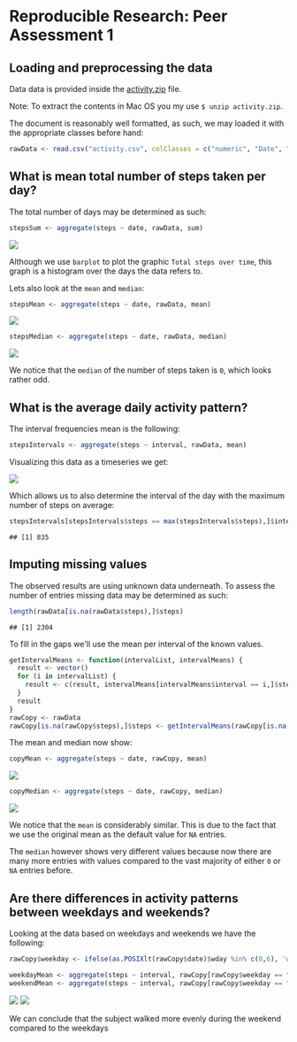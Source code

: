 # Reproducible Research: Peer Assessment 1


## Loading and preprocessing the data

Data data is provided inside the [activity.zip](activity.zip) file.

Note: To extract the contents in Mac OS you my use `$ unzip activity.zip`.

The document is reasonably well formatted, as such, we may loaded it with the appropriate classes before hand:


```r
rawData <- read.csv("activity.csv", colClasses = c("numeric", "Date", "numeric"))
```

## What is mean total number of steps taken per day?

The total number of days may be determined as such:


```r
stepsSum <- aggregate(steps ~ date, rawData, sum)
```

![](PA1_template_files/figure-html/unnamed-chunk-3-1.png) 

Although we use `barplot` to plot the graphic `Total steps over time`, this graph is a histogram over the days the data refers to.

Lets also look at the `mean` and `median`:


```r
stepsMean <- aggregate(steps ~ date, rawData, mean)
```

![](PA1_template_files/figure-html/unnamed-chunk-5-1.png) 


```r
stepsMedian <- aggregate(steps ~ date, rawData, median)
```
![](PA1_template_files/figure-html/unnamed-chunk-7-1.png) 

We notice that the `median` of the number of steps taken is `0`, which looks rather odd.

## What is the average daily activity pattern?

The interval frequencies mean is the following:


```r
stepsIntervals <- aggregate(steps ~ interval, rawData, mean)
```

Visualizing this data as a timeseries we get:

![](PA1_template_files/figure-html/unnamed-chunk-9-1.png) 

Which allows us to also determine the interval of the day with the maximum number of steps on average:


```r
stepsIntervals[stepsIntervals$steps == max(stepsIntervals$steps),]$interval
```

```
## [1] 835
```

## Imputing missing values

The observed results are using unknown data underneath. To assess the number of entries missing data may be determined as such:


```r
length(rawData[is.na(rawData$steps),]$steps)
```

```
## [1] 2304
```

To fill in the gaps we'll use the mean per interval of the known values.


```r
getIntervalMeans <- function(intervalList, intervalMeans) {
  result <- vector()
  for (i in intervalList) {
    result <- c(result, intervalMeans[intervalMeans$interval == i,]$steps)
  }
  result
}
rawCopy <- rawData
rawCopy[is.na(rawCopy$steps),]$steps <- getIntervalMeans(rawCopy[is.na(rawCopy$steps),]$interval, stepsIntervals)
```

The mean and median now show:


```r
copyMean <- aggregate(steps ~ date, rawCopy, mean)
```

![](PA1_template_files/figure-html/unnamed-chunk-14-1.png) 


```r
copyMedian <- aggregate(steps ~ date, rawCopy, median)
```
![](PA1_template_files/figure-html/unnamed-chunk-16-1.png) 

We notice that the `mean` is considerably similar. This is due to the fact that we use the original mean as the default value for `NA` entries.

The `median` however shows very different values because now there are many more entries with values compared to the vast majority of either `0` or `NA` entries before.

## Are there differences in activity patterns between weekdays and weekends?

Looking at the data based on weekdays and weekends we have the following:


```r
rawCopy$weekday <- ifelse(as.POSIXlt(rawCopy$date)$wday %in% c(0,6), 'weekend', 'weekday')
```


```r
weekdayMean <- aggregate(steps ~ interval, rawCopy[rawCopy$weekday == "weekday",], mean)
weekendMean <- aggregate(steps ~ interval, rawCopy[rawCopy$weekday == "weekend",], mean)
```
![](PA1_template_files/figure-html/unnamed-chunk-19-1.png) ![](PA1_template_files/figure-html/unnamed-chunk-19-2.png) 

We can conclude that the subject walked more evenly during the weekend compared to the weekdays
